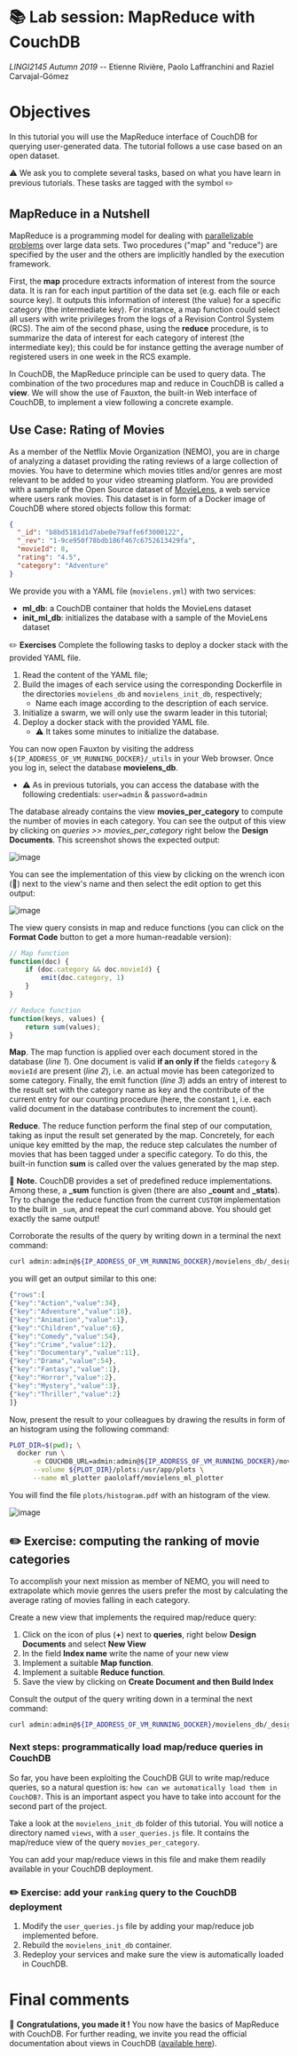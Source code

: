 # :books: Lab session: MapReduce with CouchDB
*LINGI2145 Autumn 2019* -- Etienne Rivière, Paolo Laffranchini and Raziel Carvajal-Gómez

# Objectives

In this tutorial you will use the MapReduce interface of CouchDB for querying user-generated data.
The tutorial follows a use case based on an open dataset.

:warning: We ask you to complete several tasks, based on what you have learn in previous tutorials.
These tasks are tagged with the symbol :pencil2:

## MapReduce in a Nutshell

MapReduce is a programming model for dealing with [parallelizable problems](https://en.wikipedia.org/wiki/Embarrassingly_parallel) over large data sets.
Two procedures ("map" and "reduce") are specified by the user and the others are implicitly handled by the execution framework.

First, the **map** procedure extracts information of interest from the source data.
It is ran for each input partition of the data set (e.g. each file or each source key).
It outputs this information of interest (the value) for a specific category (the intermediate key).
For instance, a map function could select all users with write privileges from the logs of a Revision Control System (RCS).
The aim of the second phase, using the **reduce** procedure, is to summarize the data of interest for each category of interest (the intermediate key); this could be for instance getting the average number of registered users in one week in the RCS example.

In CouchDB, the MapReduce principle can be used to query data.
The combination of the two procedures map and reduce in CouchDB is called a **view**.
We will show the use of Fauxton, the built-in Web interface of CouchDB, to implement a view following a concrete example.

## Use Case: Rating of Movies

As a member of the Netflix Movie Organization (NEMO), you are in charge of analyzing a dataset providing the rating reviews of a large collection of movies.
You have to determine which movies titles and/or genres are most relevant to be added to your video streaming platform.
You are provided with a sample of the Open Source dataset of [MovieLens](https://grouplens.org/datasets/movielens/), a web service where users rank movies.
This dataset is in form of a Docker image of CouchDB where stored objects follow this format:

```json
{
  "_id": "b8bd5181d1d7abe0e79affe6f3000122",
  "_rev": "1-9ce950f78bdb186f467c6752613429fa",
  "movieId": 8,
  "rating": "4.5",
  "category": "Adventure"  
}
```

We provide you with a YAML file (`movielens.yml`) with two services:
  - **ml_db**: a CouchDB container that holds the MovieLens dataset
  - **init_ml_db**: initializes the database with a sample of the MovieLens dataset

:pencil2: **Exercises**
Complete the following tasks to deploy a docker stack with the provided YAML file.

1. Read the content of the YAML file;
1. Build the images of each service using the corresponding Dockerfile in the directories `movielens_db` and `movielens_init_db`, respectively;
    - Name each image according to the description of each service.
1. Initialize a swarm, we will only use the swarm leader in this tutorial;
1. Deploy a docker stack with the provided YAML file.
    - :warning: It takes some minutes to initialize the database.

You can now open Fauxton by visiting the address `${IP_ADDRESS_OF_VM_RUNNING_DOCKER}/_utils` in your Web browser.
Once you log in, select the database **movielens_db**.

- :warning: As in previous tutorials, you can access the database with the following credentials: `user=admin` & `password=admin`

The database already contains the view **movies_per_category** to compute the number of movies in each category.
You can see the output of this view by clicking on *queries >> movies_per_category* right below the **Design Documents**.
This screenshot shows the expected output:

![image](images/movies-per-category.png)

You can see the implementation of this view by clicking on the wrench icon (:wrench:) next to the view's name and then select the edit option to get this output:

![image](images/edit-view.png)

The view query consists in map and reduce functions (you can click on the **Format Code** button to get a more human-readable version):

``` javascript
// Map function
function(doc) {
    if (doc.category && doc.movieId) {
        emit(doc.category, 1)
    }
}

// Reduce function
function(keys, values) {
    return sum(values);
}
```

**Map**. The map function is applied over each document stored in the database (*line 1*).
One document is valid **if an only if** the fields `category` & `movieId` are present (*line 2*), i.e. an actual movie has been categorized to some category.
Finally, the emit function (*line 3*) adds an entry of interest to the result set with the category name as key and the contribute of the current entry for our counting procedure (here, the constant `1`, i.e. each valid document in the database contributes to increment the count).

**Reduce**. The reduce function perform the final step of our computation, taking as input the result set generated by the map.
Concretely, for each unique key emitted by the map, the reduce step calculates the number of movies that has been tagged under a specific category.
To do this, the built-in function **sum** is called over the values generated by the map step.

:pencil: **Note.** CouchDB provides a set of predefined reduce implementations.
Among these, a **_sum** function is given (there are also **_count** and **_stats**).
Try to change the reduce function from the current `CUSTOM` implementation to the built in `_sum`, and repeat the curl command above.
You should get exactly the same output!

Corroborate the results of the query by writing down in a terminal the next command:

``` bash
curl admin:admin@${IP_ADDRESS_OF_VM_RUNNING_DOCKER}/movielens_db/_design/queries/_view/movies_per_category?group=true
```

you will get an output similar to this one:

```javascript
{"rows":[
{"key":"Action","value":34},
{"key":"Adventure","value":18},
{"key":"Animation","value":1},
{"key":"Children","value":6},
{"key":"Comedy","value":54},
{"key":"Crime","value":12},
{"key":"Documentary","value":11},
{"key":"Drama","value":54},
{"key":"Fantasy","value":1},
{"key":"Horror","value":2},
{"key":"Mystery","value":3},
{"key":"Thriller","value":2}
]}
```

Now, present the result to your colleagues by drawing the results in form of an histogram using the following command:

``` bash
PLOT_DIR=$(pwd); \
  docker run \
      -e COUCHDB_URL=admin:admin@${IP_ADDRESS_OF_VM_RUNNING_DOCKER}/movielens_db \
      --volume ${PLOT_DIR}/plots:/usr/app/plots \
      --name ml_plotter paololaff/movielens_ml_plotter
```

You will find the file `plots/histogram.pdf` with an histogram of the view.

![image](images/histogram.png)

## :pencil2: Exercise: computing the ranking of movie categories

To accomplish your next mission as member of NEMO, you will need to extrapolate which movie genres the users prefer the most by calculating the average rating of movies falling in each category.

Create a new view that implements the required map/reduce query:

1. Click on the icon of plus (**+**) next to **queries**, right below **Design Documents** and select **New View**
1. In the field **Index name** write the name of your new view
1. Implement a suitable **Map function**.
1. Implement a suitable **Reduce function**.
1. Save the view by clicking on **Create Document and then Build Index**

Consult the output of the query writing down in a terminal the next command:

``` bash
curl admin:admin@${IP_ADDRESS_OF_VM_RUNNING_DOCKER}/movielens_db/_design/queries/_view/${YOUR_VIEW_NAME}?group=true
```

### Next steps: programmatically load map/reduce queries in CouchDB

So far, you have been exploiting the CouchDB GUI to write map/reduce queries, so a natural question is: `how can we automatically load them in CouchDB?`.
This is an important aspect you have to take into account for the second part of the project.

Take a look at the `movielens_init_db` folder of this tutorial.
You will notice a directory named `views`, with a `user_queries.js` file.
It contains the map/reduce view of the query `movies_per_category`.

You can add your map/reduce views in this file and make them readily available in your CouchDB deployment.

### :pencil2: Exercise: add your `ranking` query to the CouchDB deployment

1. Modify the `user_queries.js` file by adding your map/reduce job implemented before.
1. Rebuild the `movielens_init_db` container.
1. Redeploy your services and make sure the view is automatically loaded in CouchDB.

# Final comments
:checkered_flag: **Congratulations, you made it !**
You now have the basics of MapReduce with CouchDB.
For further reading, we invite you read the official documentation about views in CouchDB ([available here](https://docs.couchdb.org/en/stable/ddocs/views/intro.html#introduction-to-views)).
